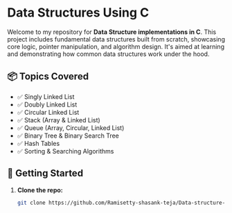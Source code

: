 # Data Structures Using C

Welcome to my repository for **Data Structure implementations in C**. This project includes fundamental data structures built from scratch, showcasing core logic, pointer manipulation, and algorithm design. It's aimed at learning and demonstrating how common data structures work under the hood.
 
## 📦 Topics Covered

- ✅ Singly Linked List  
- ✅ Doubly Linked List  
- ✅ Circular Linked List  
- ✅ Stack (Array & Linked List)  
- ✅ Queue (Array, Circular, Linked List)  
- ✅ Binary Tree & Binary Search Tree  
- ✅ Hash Tables  
- ✅ Sorting & Searching Algorithms  

## 🚀 Getting Started

1. **Clone the repo:**
   ```bash
   git clone https://github.com/Ramisetty-shasank-teja/Data-structure-using-c.git
